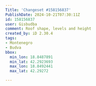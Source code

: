 ```yaml
---
Title: 'Changeset #158156837'
PublishDate: 2024-10-21T07:30:11Z
id: 158156837
user: Gisbudba
comment: Roof shape, levels and height
created_by: iD 2.30.4
tags:
- Montenegro
- Budva
bbox:
  min_lon: 18.8487891
  min_lat: 42.2923693
  max_lon: 18.8492441
  max_lat: 42.29272

---
```

